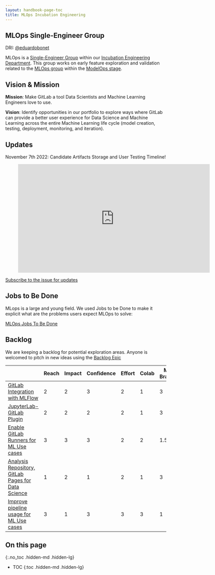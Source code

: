 ```yaml
---
layout: handbook-page-toc
title: MLOps Incubation Engineering
---
```


## MLOps Single-Engineer Group

DRI: [@eduardobonet](https://gitlab.com/eduardobonet)

MLOps is a [Single-Engineer Group](/company/team/structure/#single-engineer-groups) within our [Incubation Engineering Department](/handbook/engineering/incubation/). This group works on early feature exploration and validation related to the [MLOps group](/direction/modelops/mlops) within the [ModelOps stage](/direction/modelops/).

## Vision & Mission

**Mission**: Make GitLab a tool Data Scientists and Machine Learning Engineers love to use.

**Vision**: Identify opportunities in our portfolio to explore ways where GitLab can provide a better user experience for Data Science and Machine Learning across the entire Machine Learning life cycle (model creation, testing, deployment, monitoring, and iteration).

## Updates

November 7th 2022: Candidate Artifacts Storage and User Testing Timeline!

<figure class="video_container">
    <iframe width="600" height="340" src="https://www.youtube.com/embed?max-results=1&controls=0&showinfo=0&rel=0&listType=playlist&list=PL05JrBw4t0KpC6-JQy8lY4tNAZKXBaM_-" frameborder="0" allowfullscreen></iframe>
</figure>

[Subscribe to the issue for updates](https://gitlab.com/gitlab-org/incubation-engineering/mlops/meta/-/issues/16)

## Jobs to Be Done

MLops is a large and young field. We used Jobs to be Done to make it explicit what are the problems users expect MLOps to solve:

[MLOps Jobs To Be Done](/handbook/engineering/incubation/mlops/jtbd.html)

## Backlog

We are keeping a backlog for potential exploration areas. Anyone is welcomed to pitch in new ideas using the [Backlog Epic](https://gitlab.com/groups/gitlab-org/incubation-engineering/mlops/-/epics/8)

|  | Reach | Impact | Confidence | Effort  | Colab | MLOps Branding* |  RICE+ | 
| ----- | ----- | ----- | ----- | ----- | ----- | ----- | ----- |  
| [GitLab Integration with MLFlow](&9) | 2 | 2 | 3 | 2 | 1 | 3 | 36 |
| [JupyterLab-GitLab Plugin](https://gitlab.com/gitlab-org/incubation-engineering/mlops/meta/-/issues/50) | 2 | 2 | 2 | 2 | 1 | 3 | 24 | 
| [Enable GitLab Runners for ML Use cases](https://gitlab.com/gitlab-org/gitlab/-/issues/328489) | 3 | 3 | 3 | 2 | 2 | 1.5 | 13.5 |
| [Analysis Repository, GitLab Pages for Data Science](https://gitlab.com/groups/gitlab-org/incubation-engineering/mlops/-/epics/7) | 1 | 2 | 1 | 2 | 1 | 3 | 6 | 
| [Improve pipeline usage for ML Use cases](https://gitlab.com/groups/gitlab-org/-/epics/7681) | 3 | 1 | 3 | 3  | 3 | 1 | 2 |


## On this page
{:.no_toc .hidden-md .hidden-lg}

- TOC
{:toc .hidden-md .hidden-lg}

